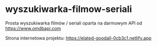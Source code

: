 # wyszukiwarka-filmow-seriali

Prosta wyszukiwarka filmów / seriali oparta na darmowym API od https://www.omdbapi.com

Strona internetowa projektu:  https://elated-goodall-0cb3c1.netlify.app

